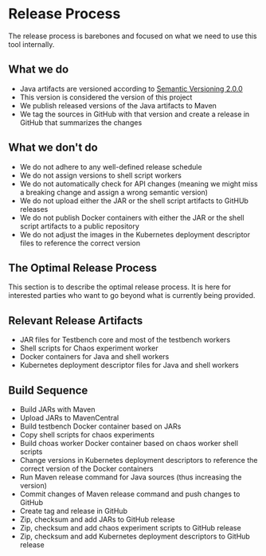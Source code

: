 # Release Process

The release process is barebones and focused on what we need to use this tool internally.

## What we do

- Java artifacts are versioned according to [Semantic Versioning 2.0.0](https://semver.org/spec/v2.0.0.html)
- This version is considered the version of this project
- We publish released versions of the Java artifacts to Maven
- We tag the sources in GitHub with that version and create a release in GitHub that summarizes the changes

## What we don't do

- We do not adhere to any well-defined release schedule
- We do not assign versions to shell script workers
- We do not automatically check for API changes (meaning we might miss a breaking change and assign a wrong semantic version)
- We do not upload either the JAR or the shell script artifacts to GitHUb releases
- We do not publish Docker containers with either the JAR or the shell script artifacts to a public repository
- We do not adjust the images in the Kubernetes deployment descriptor files to reference the correct version

## The Optimal Release Process

This section is to describe the optimal release process. It is here for interested parties who want to go beyond what is currently being provided.

## Relevant Release Artifacts

- JAR files for Testbench core and most of the testbench workers
- Shell scripts for Chaos experiment worker
- Docker containers for Java and shell workers
- Kubernetes deployment descriptor files for Java and shell workers

## Build Sequence

- Build JARs with Maven
- Upload JARs to MavenCentral
- Build testbench Docker container based on JARs
- Copy shell scripts for chaos experiments
- Build choas worker Docker container based on chaos worker shell scripts
- Change versions in Kubernetes deployment descriptors to reference the correct version of the Docker containers
- Run Maven release command for Java sources (thus increasing the version)
- Commit changes of Maven release command and push changes to GitHub
- Create tag and release in GitHub
- Zip, checksum and add JARs to GitHub release
- Zip, checksum and add chaos experiment scripts to GitHub release
- Zip, checksum and add Kubernetes deployment descriptors to GitHub release
